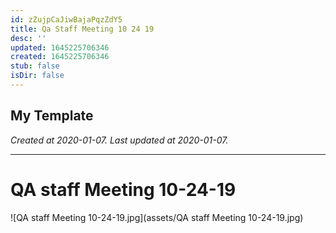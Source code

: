 ```yaml
---
id: zZujpCaJiwBajaPqzZdY5
title: Qa Staff Meeting 10 24 19
desc: ''
updated: 1645225706346
created: 1645225706346
stub: false
isDir: false
---
```

My Template
---

_Created at 2020-01-07._
_Last updated at 2020-01-07._




---

# QA staff Meeting 10-24-19


![QA staff Meeting 10-24-19.jpg](assets/QA staff Meeting 10-24-19.jpg)

